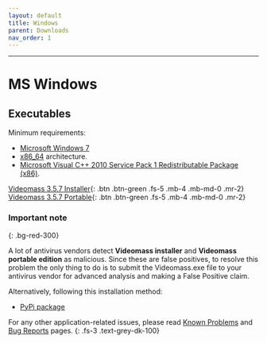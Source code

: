 ```yaml
---
layout: default
title: Windows
parent: Downloads
nav_order: 1
---
```


---

# MS Windows

## Executables

Minimum requirements:
- [Microsoft Windows 7](https://docs.microsoft.com/en-us/lifecycle/products/windows-7)
- [x86_64](https://en.wikipedia.org/wiki/X86-64) architecture. 
- [Microsoft Visual C++ 2010 Service Pack 1 Redistributable Package 
(x86)](https://download.microsoft.com/download/1/6/5/165255E7-1014-4D0A-B094-B6A430A6BFFC/vcredist_x86.exe). 
  
[Videomass 3.5.7 Installer](https://github.com/jeanslack/Videomass/releases/latest/download/Videomass-v3.5.7-x86_64-Setup.exe){: .btn .btn-green .fs-5 .mb-4 .mb-md-0 .mr-2} 
[Videomass 3.5.7 Portable](https://github.com/jeanslack/Videomass/releases/latest/download/Videomass-v3.5.7_x86_64-portable.7z){: .btn .btn-green .fs-5 .mb-4 .mb-md-0 .mr-2}     

### Important note
{: .bg-red-300}

A lot of antivirus vendors detect **Videomass installer** and **Videomass portable edition** 
as malicious. Since these are false positives, to resolve this problem the only thing 
to do is to submit the Videomass.exe file to your antivirus vendor for advanced 
analysis and making a False Positive claim. 

Alternatively, following this installation method: 

* [PyPi package](Python_Package) 

For any other application-related issues, please read 
[Known Problems](../../known_problems) and [Bug Reports](../Bugs) pages.
{: .fs-3 .text-grey-dk-100} 

